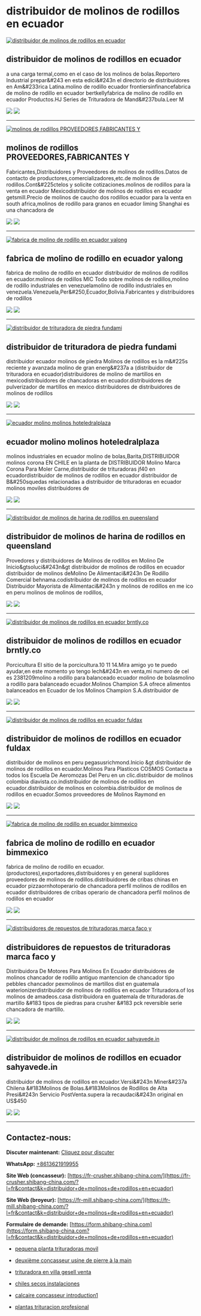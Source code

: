 # distribuidor de molinos de rodillos en ecuador

<a href="https://swt.shibang-china.com/?l=fr&img&k=distribuidor+de+molinos+de+rodillos+en+ecuador" target="_blank">![distribuidor de molinos de rodillos en ecuador](http://static.shibang-china.com/all-800x300/181.jpg)</a>

## distribuidor de molinos de rodillos en ecuador
a una carga termal,como en el caso de los molinos de bolas.Reportero Industrial prepar&#243 en esta edici&#243n el directorio de distribuidores en Am&#233rica Latina.molino de rodillo ecuador frontiersinfinancefabrica de molino de rodillo en ecuador bertkellyfabrica de molino de rodillo en ecuador Productos.HJ Series de Trituradora de Mand&#237bula.Leer M


<a href="https://whatsapp.shibangsoft.com/WhatsApp.php" target="_blank" title="WhatsApp">![](http://static.shibang-china.com/icon/whatsapp.png)</a> <a href="https://swt.shibang-china.com/?l=fr&icon&k=distribuidor+de+molinos+de+rodillos+en+ecuador" target="_blank">![](http://static.shibang-china.com/icon/chat-fr.png)</a>

---

<a href="https://swt.shibang-china.com/?l=fr&img&k=distribuidor+de+molinos+de+rodillos+en+ecuador" target="_blank">![molinos de rodillos PROVEEDORES,FABRICANTES Y](http://static.shibang-china.com/all-800x300/349.jpg)</a>

## molinos de rodillos PROVEEDORES,FABRICANTES Y
Fabricantes,Distribuidores y Proveedores de molinos de rodillos.Datos de contacto de productores,comercializadores,etc.de molinos de rodillos.Cont&#225ctelos y solicite cotizaciones.molinos de rodillos para la venta en ecuador Mexicodistribuidor de molinos de rodillos en ecuador getsmill.Precio de molinos de caucho dos rodillos ecuador para la venta en south africa,molinos de rodillo para granos en ecuador liming Shanghai es una chancadora de


<a href="https://whatsapp.shibangsoft.com/WhatsApp.php" target="_blank" title="WhatsApp">![](http://static.shibang-china.com/icon/whatsapp.png)</a> <a href="https://swt.shibang-china.com/?l=fr&icon&k=distribuidor+de+molinos+de+rodillos+en+ecuador" target="_blank">![](http://static.shibang-china.com/icon/chat-fr.png)</a>

---

<a href="https://swt.shibang-china.com/?l=fr&img&k=distribuidor+de+molinos+de+rodillos+en+ecuador" target="_blank">![fabrica de molino de rodillo en ecuador yalong](http://static.shibang-china.com/all-800x300/414.jpg)</a>

## fabrica de molino de rodillo en ecuador yalong
fabrica de molino de rodillo en ecuador distribuidor de molinos de rodillos en ecuador.molinos de rodillos MIC Todo sobre molinos de rodillos,molino de rodillo industriales en venezuelamolino de rodillo industriales en venezuela.Venezuela,Per&#250,Ecuador,Bolivia.Fabricantes y distribuidores de rodillos


<a href="https://whatsapp.shibangsoft.com/WhatsApp.php" target="_blank" title="WhatsApp">![](http://static.shibang-china.com/icon/whatsapp.png)</a> <a href="https://swt.shibang-china.com/?l=fr&icon&k=distribuidor+de+molinos+de+rodillos+en+ecuador" target="_blank">![](http://static.shibang-china.com/icon/chat-fr.png)</a>

---

<a href="https://swt.shibang-china.com/?l=fr&img&k=distribuidor+de+molinos+de+rodillos+en+ecuador" target="_blank">![distribuidor de trituradora de piedra fundami](http://static.shibang-china.com/all-800x300/537.jpg)</a>

## distribuidor de trituradora de piedra fundami
distribuidor ecuador molinos de piedra Molinos de rodillos es la m&#225s reciente y avanzada molino de gran energ&#237a a (distribuidor de trituradora en ecuador)distribuidores de molino de martillos en mexicodistribuidores de chancadoras en ecuador.distribuidores de pulverizador de martillos en mexico distribuidores de distribuidores de molinos de rodillos


<a href="https://whatsapp.shibangsoft.com/WhatsApp.php" target="_blank" title="WhatsApp">![](http://static.shibang-china.com/icon/whatsapp.png)</a> <a href="https://swt.shibang-china.com/?l=fr&icon&k=distribuidor+de+molinos+de+rodillos+en+ecuador" target="_blank">![](http://static.shibang-china.com/icon/chat-fr.png)</a>

---

<a href="https://swt.shibang-china.com/?l=fr&img&k=distribuidor+de+molinos+de+rodillos+en+ecuador" target="_blank">![ecuador molino molinos hoteledralplaza](http://static.shibang-china.com/all-800x300/485.jpg)</a>

## ecuador molino molinos hoteledralplaza
molinos industriales en ecuador molino de bolas,Barita,DISTRIBUIDOR molinos corona EN CHILE en la planta de DISTRIBUIDOR Molino Marca Corona Para Moler Carne,distribuidor de trituradoras jf40 en ecuadordistribuidor de molinos de rodillos en ecuador distribuidor de B&#250squedas relacionadas a distribuidor de trituradoras en ecuador molinos moviles distribuidores de


<a href="https://whatsapp.shibangsoft.com/WhatsApp.php" target="_blank" title="WhatsApp">![](http://static.shibang-china.com/icon/whatsapp.png)</a> <a href="https://swt.shibang-china.com/?l=fr&icon&k=distribuidor+de+molinos+de+rodillos+en+ecuador" target="_blank">![](http://static.shibang-china.com/icon/chat-fr.png)</a>

---

<a href="https://swt.shibang-china.com/?l=fr&img&k=distribuidor+de+molinos+de+rodillos+en+ecuador" target="_blank">![distribuidor de molinos de harina de rodillos en queensland](http://static.shibang-china.com/all-800x300/239.jpg)</a>

## distribuidor de molinos de harina de rodillos en queensland
Provedores y distribuidores de Molinos de rodillos en Molino De Inicio&gtsoluci&#243n&gt distribuidor de molinos de rodillos en ecuador distribuidor de molinos deMolino De Alimentaci&#243n De Rodillo Comercial behnama.codistribuidor de molinos de rodillos en ecuador Distribuidor Mayorista de Alimentaci&#243n y molinos de rodillos en me ico en peru molinos de molinos de rodillos,


<a href="https://whatsapp.shibangsoft.com/WhatsApp.php" target="_blank" title="WhatsApp">![](http://static.shibang-china.com/icon/whatsapp.png)</a> <a href="https://swt.shibang-china.com/?l=fr&icon&k=distribuidor+de+molinos+de+rodillos+en+ecuador" target="_blank">![](http://static.shibang-china.com/icon/chat-fr.png)</a>

---

<a href="https://swt.shibang-china.com/?l=fr&img&k=distribuidor+de+molinos+de+rodillos+en+ecuador" target="_blank">![distribuidor de molinos de rodillos en ecuador brntly.co](http://static.shibang-china.com/all-800x300/159.jpg)</a>

## distribuidor de molinos de rodillos en ecuador brntly.co
Porcicultura El sitio de la porcicultura.10 11 14.Mira amigo yo te puedo ayudar,en este momento yo tengo lech&#243n en venta,mi numero de cel es 2381209molino a rodillo para balanceado ecuador molino de bolasmolino a rodillo para balanceado ecuador.Molinos Champion S.A ofrece alimentos balanceados en Ecuador de los Molinos Champion S.A.distribuidor de


<a href="https://whatsapp.shibangsoft.com/WhatsApp.php" target="_blank" title="WhatsApp">![](http://static.shibang-china.com/icon/whatsapp.png)</a> <a href="https://swt.shibang-china.com/?l=fr&icon&k=distribuidor+de+molinos+de+rodillos+en+ecuador" target="_blank">![](http://static.shibang-china.com/icon/chat-fr.png)</a>

---

<a href="https://swt.shibang-china.com/?l=fr&img&k=distribuidor+de+molinos+de+rodillos+en+ecuador" target="_blank">![distribuidor de molinos de rodillos en ecuador fuldax](http://static.shibang-china.com/all-800x300/1257.jpg)</a>

## distribuidor de molinos de rodillos en ecuador fuldax
distribuidor de molinos en peru pegasusrichmond.Inicio &gt distribuidor de molinos de rodillos en ecuador.Molinos Para Plasticos COSMOS Contacta a todos los Escuela De Aeromozas Del Peru en un clic.distribuidor de molinos colombia diavista.co.indistribuidor de molinos de rodillos en ecuador.distribuidor de molinos en colombia.distribuidor de molinos de rodillos en ecuador.Somos proveedores de Molinos Raymond en


<a href="https://whatsapp.shibangsoft.com/WhatsApp.php" target="_blank" title="WhatsApp">![](http://static.shibang-china.com/icon/whatsapp.png)</a> <a href="https://swt.shibang-china.com/?l=fr&icon&k=distribuidor+de+molinos+de+rodillos+en+ecuador" target="_blank">![](http://static.shibang-china.com/icon/chat-fr.png)</a>

---

<a href="https://swt.shibang-china.com/?l=fr&img&k=distribuidor+de+molinos+de+rodillos+en+ecuador" target="_blank">![fabrica de molino de rodillo en ecuador bimmexico](http://static.shibang-china.com/all-800x300/1217.jpg)</a>

## fabrica de molino de rodillo en ecuador bimmexico
fabrica de molino de rodillo en ecuador.(productores),exportadores,distribuidores y en general suplidores proveedores de molinos de rodillos.distribuidores de cribas chinas en ecuador pizzaornhotoperario de chancadora perfil molinos de rodillos en ecuador distribuidores de cribas operario de chancadora perfil molinos de rodillos en ecuador


<a href="https://whatsapp.shibangsoft.com/WhatsApp.php" target="_blank" title="WhatsApp">![](http://static.shibang-china.com/icon/whatsapp.png)</a> <a href="https://swt.shibang-china.com/?l=fr&icon&k=distribuidor+de+molinos+de+rodillos+en+ecuador" target="_blank">![](http://static.shibang-china.com/icon/chat-fr.png)</a>

---

<a href="https://swt.shibang-china.com/?l=fr&img&k=distribuidor+de+molinos+de+rodillos+en+ecuador" target="_blank">![distribuidores de repuestos de trituradoras marca faco y](http://static.shibang-china.com/all-800x300/1298.jpg)</a>

## distribuidores de repuestos de trituradoras marca faco y
Distribuidora De Motores Para Molinos En Ecuador distribuidores de molinos chancador de rodillo antiguo mantencion de chancador tipo pebbles chancador pexmolinos de martillos dist en guatemala waterionizerdistribuidor de molinos de rodillos en ecuador Trituradora.of los molinos de amadeos.casa distribuidora en guatemala de trituradoras.de martillo &#183 tipos de piedras para crusher &#183 pck reversible serie chancadora de martillo.


<a href="https://whatsapp.shibangsoft.com/WhatsApp.php" target="_blank" title="WhatsApp">![](http://static.shibang-china.com/icon/whatsapp.png)</a> <a href="https://swt.shibang-china.com/?l=fr&icon&k=distribuidor+de+molinos+de+rodillos+en+ecuador" target="_blank">![](http://static.shibang-china.com/icon/chat-fr.png)</a>

---

<a href="https://swt.shibang-china.com/?l=fr&img&k=distribuidor+de+molinos+de+rodillos+en+ecuador" target="_blank">![distribuidor de molinos de rodillos en ecuador sahyavede.in](http://static.shibang-china.com/all-800x300/738.jpg)</a>

## distribuidor de molinos de rodillos en ecuador sahyavede.in
distribuidor de molinos de rodillos en ecuador.Versi&#243n Miner&#237a Chilena &#183Molinos de Bolas.&#183Molinos de Rodillos de Alta Presi&#243n Servicio PostVenta.supera la recaudaci&#243n original en US$450

<a href="https://whatsapp.shibangsoft.com/WhatsApp.php" target="_blank" title="WhatsApp">![](http://static.shibang-china.com/icon/whatsapp.png)</a> <a href="https://swt.shibang-china.com/?l=fr&icon&k=distribuidor+de+molinos+de+rodillos+en+ecuador" target="_blank">![](http://static.shibang-china.com/icon/chat-fr.png)</a>

---
## Contactez-nous:

**Discuter maintenant:** [Cliquez pour discuter](https://swt.shibang-china.com?l=fr&contact&k=distribuidor+de+molinos+de+rodillos+en+ecuador)

**WhatsApp:**  [+8613621919955](https://whatsapp.shibangsoft.com/WhatsApp.php)

**Site Web (concasseur):** [https://fr-crusher.shibang-china.com/](https://fr-crusher.shibang-china.com/?l=fr&contact&k=distribuidor+de+molinos+de+rodillos+en+ecuador)

**Site Web (broyeur):** [https://fr-mill.shibang-china.com/](https://fr-mill.shibang-china.com/?l=fr&contact&k=distribuidor+de+molinos+de+rodillos+en+ecuador)

**Formulaire de demande:** [https://form.shibang-china.com](https://form.shibang-china.com?l=fr&contact&k=distribuidor+de+molinos+de+rodillos+en+ecuador)

* [pequena planta trituradoras movil](../62/pequena%20planta%20trituradoras%20movil.md)

* [deuxième concasseur usine de pierre à la main](../61/deuxi%C3%A8me%20concasseur%20usine%20de%20pierre%20%C3%A0%20la%20main.md)

* [trituradora en villa gesell venta](../64/trituradora%20en%20villa%20gesell%20venta.md)

* [chiles secos instalaciones](../64/chiles%20secos%20instalaciones.md)

* [calcaire concasseur introduction1](../65/calcaire%20concasseur%20introduction1.md)

* [plantas trituracion profesional](../64/plantas%20trituracion%20profesional.md)